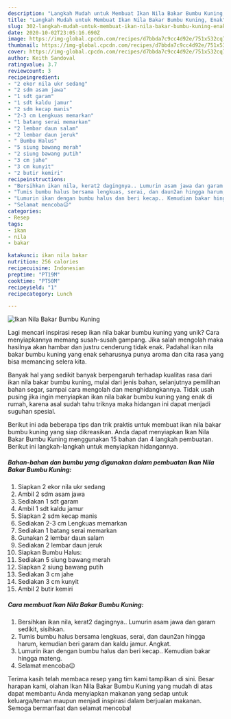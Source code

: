 ```yaml
---
description: "Langkah Mudah untuk Membuat Ikan Nila Bakar Bumbu Kuning, Enak"
title: "Langkah Mudah untuk Membuat Ikan Nila Bakar Bumbu Kuning, Enak"
slug: 302-langkah-mudah-untuk-membuat-ikan-nila-bakar-bumbu-kuning-enak
date: 2020-10-02T23:05:16.690Z
image: https://img-global.cpcdn.com/recipes/d7bbda7c9cc4d92e/751x532cq70/ikan-nila-bakar-bumbu-kuning-foto-resep-utama.jpg
thumbnail: https://img-global.cpcdn.com/recipes/d7bbda7c9cc4d92e/751x532cq70/ikan-nila-bakar-bumbu-kuning-foto-resep-utama.jpg
cover: https://img-global.cpcdn.com/recipes/d7bbda7c9cc4d92e/751x532cq70/ikan-nila-bakar-bumbu-kuning-foto-resep-utama.jpg
author: Keith Sandoval
ratingvalue: 3.7
reviewcount: 3
recipeingredient:
- "2 ekor nila ukr sedang"
- "2 sdm asam jawa"
- "1 sdt garam"
- "1 sdt kaldu jamur"
- "2 sdm kecap manis"
- "2-3 cm Lengkuas memarkan"
- "1 batang serai memarkan"
- "2 lembar daun salam"
- "2 lembar daun jeruk"
- " Bumbu Halus"
- "5 siung bawang merah"
- "2 siung bawang putih"
- "3 cm jahe"
- "3 cm kunyit"
- "2 butir kemiri"
recipeinstructions:
- "Bersihkan ikan nila, kerat2 dagingnya.. Lumurin asam jawa dan garam sedikit, sisihkan."
- "Tumis bumbu halus bersama lengkuas, serai, dan daun2an hingga harum, kemudian beri garam dan kaldu jamur. Angkat."
- "Lumurin ikan dengan bumbu halus dan beri kecap.. Kemudian bakar hingga mateng."
- "Selamat mencoba😉"
categories:
- Resep
tags:
- ikan
- nila
- bakar

katakunci: ikan nila bakar 
nutrition: 256 calories
recipecuisine: Indonesian
preptime: "PT19M"
cooktime: "PT50M"
recipeyield: "1"
recipecategory: Lunch

---
```



![Ikan Nila Bakar Bumbu Kuning](https://img-global.cpcdn.com/recipes/d7bbda7c9cc4d92e/751x532cq70/ikan-nila-bakar-bumbu-kuning-foto-resep-utama.jpg)

Lagi mencari inspirasi resep ikan nila bakar bumbu kuning yang unik? Cara menyiapkannya memang susah-susah gampang. Jika salah mengolah maka hasilnya akan hambar dan justru cenderung tidak enak. Padahal ikan nila bakar bumbu kuning yang enak seharusnya punya aroma dan cita rasa yang bisa memancing selera kita.

Banyak hal yang sedikit banyak berpengaruh terhadap kualitas rasa dari ikan nila bakar bumbu kuning, mulai dari jenis bahan, selanjutnya pemilihan bahan segar, sampai cara mengolah dan menghidangkannya. Tidak usah pusing jika ingin menyiapkan ikan nila bakar bumbu kuning yang enak di rumah, karena asal sudah tahu triknya maka hidangan ini dapat menjadi suguhan spesial.




Berikut ini ada beberapa tips dan trik praktis untuk membuat ikan nila bakar bumbu kuning yang siap dikreasikan. Anda dapat menyiapkan Ikan Nila Bakar Bumbu Kuning menggunakan 15 bahan dan 4 langkah pembuatan. Berikut ini langkah-langkah untuk menyiapkan hidangannya.

<!--inarticleads1-->

##### Bahan-bahan dan bumbu yang digunakan dalam pembuatan Ikan Nila Bakar Bumbu Kuning:

1. Siapkan 2 ekor nila ukr sedang
1. Ambil 2 sdm asam jawa
1. Sediakan 1 sdt garam
1. Ambil 1 sdt kaldu jamur
1. Siapkan 2 sdm kecap manis
1. Sediakan 2-3 cm Lengkuas memarkan
1. Sediakan 1 batang serai memarkan
1. Gunakan 2 lembar daun salam
1. Sediakan 2 lembar daun jeruk
1. Siapkan  Bumbu Halus:
1. Sediakan 5 siung bawang merah
1. Siapkan 2 siung bawang putih
1. Sediakan 3 cm jahe
1. Sediakan 3 cm kunyit
1. Ambil 2 butir kemiri




<!--inarticleads2-->

##### Cara membuat Ikan Nila Bakar Bumbu Kuning:

1. Bersihkan ikan nila, kerat2 dagingnya.. Lumurin asam jawa dan garam sedikit, sisihkan.
1. Tumis bumbu halus bersama lengkuas, serai, dan daun2an hingga harum, kemudian beri garam dan kaldu jamur. Angkat.
1. Lumurin ikan dengan bumbu halus dan beri kecap.. Kemudian bakar hingga mateng.
1. Selamat mencoba😉




Terima kasih telah membaca resep yang tim kami tampilkan di sini. Besar harapan kami, olahan Ikan Nila Bakar Bumbu Kuning yang mudah di atas dapat membantu Anda menyiapkan makanan yang sedap untuk keluarga/teman maupun menjadi inspirasi dalam berjualan makanan. Semoga bermanfaat dan selamat mencoba!
